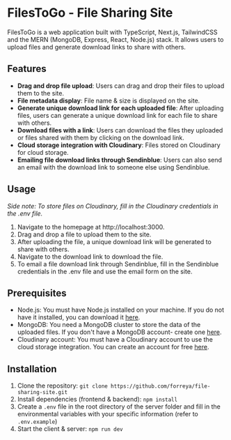 # FilesToGo - File Sharing Site

FilesToGo is a web application built with TypeScript, Next.js, TailwindCSS and the MERN (MongoDB, Express, React, Node.js) stack. It allows users to upload files and generate download links to share with others.

## Features
- **Drag and drop file upload**: Users can drag and drop their files to upload them to the site.
- **File metadata display**: File name & size is displayed on the site.
- **Generate unique download link for each uploaded file**: After uploading files, users can generate a unique download link for each file to share with others.
- **Download files with a link**: Users can download the files they uploaded or files shared with them by clicking on the download link.
- **Cloud storage integration with Cloudinary**: Files stored on Cloudinary for cloud storage.
- **Emailing file download links through Sendinblue**: Users can also send an email with the download link to someone else using Sendinblue.

## Usage
_Side note: To store files on Cloudinary, fill in the Cloudinary credentials in the .env file._

1. Navigate to the homepage at http://localhost:3000.
2. Drag and drop a file to upload them to the site.
3. After uploading the file, a unique download link will be generated to share with others.
4. Navigate to the download link to download the file.
5. To email a file download link through Sendinblue, fill in the Sendinblue credentials in the .env file and use the email form on the site.

## Prerequisites
- Node.js: You must have Node.js installed on your machine. If you do not have it installed, you can download it [here](https://nodejs.org/en/download/).
- MongoDB: You need a MongoDB cluster to store the data of the uploaded files. If you don't have a MongoDB account- create one [here](https://account.mongodb.com/account/register).
- Cloudinary account: You must have a Cloudinary account to use the cloud storage integration. You can create an account for free [here](https://cloudinary.com/users/register/free).

## Installation
1. Clone the repository: `git clone https://github.com/forreya/file-sharing-site.git`
2. Install dependencies (frontend & backend): `npm install`
3. Create a `.env` file in the root directory of the server folder and fill in the environmental variables with your specific information (refer to `.env.example`)
4. Start the client & server: `npm run dev`
